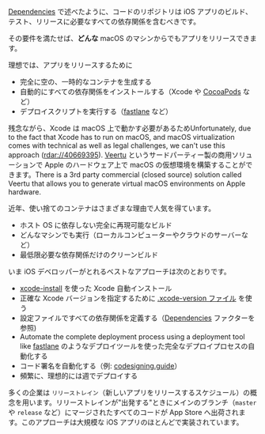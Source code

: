 [Dependencies](/dependencies) で述べたように、コードのリポジトリは iOS アプリのビルド、テスト、リリースに必要なすべての依存関係を含むべきです。

その要件を満たせば、**どんな** macOS のマシンからでもアプリをリリースできます。

理想では、アプリをリリースするために

- 完全に空の、一時的なコンテナを生成する
- 自動的にすべての依存関係をインストールする（Xcode や [CocoaPods](https://cocoapods.org) など）
- デプロイスクリプトを実行する（[fastlane](https://fastlane.tools) など）

残念ながら、Xcode は macOS 上で動かす必要があるためUnfortunately, due to the fact that Xcode has to run on macOS, and macOS virtualization comes with technical as well as legal challenges, we can't use this approach ([rdar://40669395](https://openradar.appspot.com/radar?id=4929082424819712)). [Veertu](https://veertu.com/) というサードパーティー製の商用ソリューションで Apple のハードウェア上で macOS の仮想環境を構築することができます。There is a 3rd party commercial (closed source) solution called Veertu that allows you to generate virtual macOS environments on Apple hardware.

近年、使い捨てのコンテナはさまざまな理由で人気を得ています。

- ホスト OS に依存しない完全に再現可能なビルド
- どんなマシンでも実行（ローカルコンピューターやクラウドのサーバーなど）
- 最低限必要な依存関係だけのクリーンビルド

いま iOS デベロッパーがとれるベストなアプローチは次のとおりです。

- [xcode-install](https://github.com/krausefx/xcode-install) を使った Xcode 自動インストール
- 正確な Xcode バージョンを指定するために [.xcode-version ファイル](https://github.com/fastlane/ci/blob/master/docs/xcode-version.md) を使う
- 設定ファイルですべての依存関係を定義する（[Dependencies](/dependencies) ファクターを参照)
- Automate the complete deployment process using a deployment tool like [fastlane](https://fastlane.tools) のようなデプロイツールを使った完全なデプロイプロセスの自動化する
- コード署名を自動化する（例: [codesigning.guide](https://codesigning.guide)）
- 頻繁に、理想的には週でデプロイする

多くの企業は `リリーストレイン`（新しいアプリをリリースするスケジュール）の概念を用います。リリーストレインが"出発する"ときにメインのブランチ（`master` や `release` など）にマージされたすべてのコードが App Store へ出荷されます。このアプローチは大規模な iOS アプリのほとんどで実装されています。
